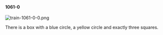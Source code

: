 #### 1061-0
![train-1061-0-0.png](https://github.com/lil-lab/nlvr/raw/master/nlvr/train/images/17/train-1061-0-0.png "train-1061-0-0.png")

There is a box with a blue circle, a yellow circle and exactly three squares.